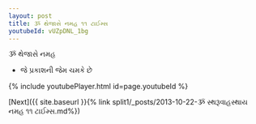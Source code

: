 ```yaml
---
layout: post
title: ૐ થેજાસે નમહ ૧૧ ટાઈમ્સ
youtubeId: vUZpDNL_1bg
---
```

 
 
 ૐ થેજાસે નમહ  
 
 -  જે પ્રકાશની જેમ ચમકે છે 
 
  
 
  
 
 
 
 
 
 


{% include youtubePlayer.html id=page.youtubeId %}
 
[Next]({{ site.baseurl }}{% link  split1/_posts/2013-10-22-ૐ સ્થરૂવાહસ્થાય નમહ ૧૧ ટાઈમ્સ.md%})
 
